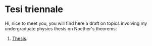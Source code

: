 # Tesi triennale
 
Hi, nice to meet you, you will find here a draft on topics involving my undergraduate physics thesis on Noether's theorems: 
1. [Thesis](https://github.com/PhysicsZandi/TesiTriennale/pdf/noe.pdf).
